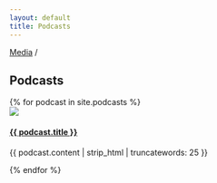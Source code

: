 ```yaml
---
layout: default
title: Podcasts
---
```


<div class="container media-podcast">
  <p class="breadcrumb flush-bottom hard"><a href="{{ site.url }}">Media</a> /</p>
    <h2 class="section-header landing-header flush-top">Podcasts</h2>
    <div data-card-deck class="card-deck">
      <div class="cards-2x">
        <div class="row">
        {% for podcast in site.podcasts %}
          <div class="card">
            <a href="{{ podcast.url }}">
              <img src="{{ podcast.image | imgix: site.imgix | append: site.imgix_placeholder_args }}">
            </a>
            <div class="card-block hard-bottom">
              <a href="{{ podcast.url }}">
                <h4 class="card-title card-title--overlap text-uppercase">{{ podcast.title }}</h4>
              </a>
              <p>{{ podcast.content | strip_html | truncatewords: 25 }}</p>
            </div>
          </div>
        {% endfor %}
        </div>
      </div>
    </div>
  </div>